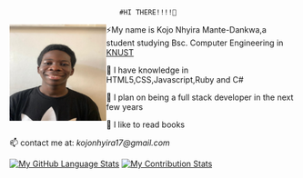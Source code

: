 


                               #HI THERE!!!!👋
                                          
 <img src="images/kojo.jpeg" alt="A picture of myself" align="left" width="170px" height="170px"> 
 <p>⚡My name is Kojo Nhyira Mante-Dankwa,a student studying Bsc. Computer Engineering in <a href="www.knust.edu.gh">KNUST</a></p>
 <p>🌱 I have knowledge in HTML5,CSS,Javascript,Ruby and C#</p>
 <p>👀 I plan on being a full stack developer in the next few years</p>
 <p>💞️ I like to read books </p>
 <p>📫 contact me at:<i> kojonhyira17@gmail.com</i></>

[![My GitHub Language Stats](https://github-readme-stats.vercel.app/api/top-langs/?username=Kojonhyiraa&langs_count=5&theme=react)]()         [![My Contribution Stats](https://github-contribution-stats.vercel.app/api/?username=Kojonhyiraa)](https://github.com/Kojonhyiraa/github-contribution-stats/)




